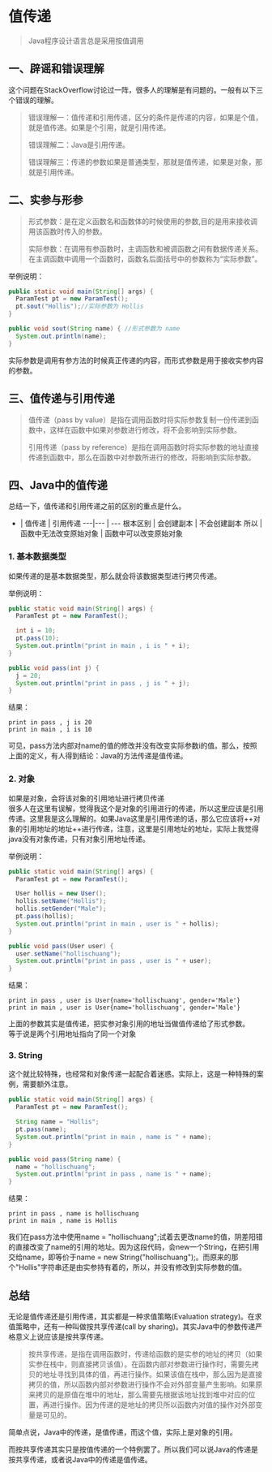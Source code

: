 # 值传递
> Java程序设计语言总是采用按值调用

## 一、辟谣和错误理解
这个问题在StackOverflow讨论过一阵，很多人的理解是有问题的。一般有以下三个错误的理解。
> 错误理解一：值传递和引用传递，区分的条件是传递的内容，如果是个值，就是值传递。如果是个引用，就是引用传递。
>
> 错误理解二：Java是引用传递。
>
> 错误理解三：传递的参数如果是普通类型，那就是值传递，如果是对象，那就是引用传递。

## 二、实参与形参
> 形式参数：是在定义函数名和函数体的时候使用的参数,目的是用来接收调用该函数时传入的参数。
>
> 实际参数：在调用有参函数时，主调函数和被调函数之间有数据传递关系。在主调函数中调用一个函数时，函数名后面括号中的参数称为“实际参数”。

举例说明：

```java
public static void main(String[] args) {
  ParamTest pt = new ParamTest();
  pt.sout("Hollis");//实际参数为 Hollis
}

public void sout(String name) { //形式参数为 name
  System.out.println(name);
}
```
实际参数是调用有参方法的时候真正传递的内容，而形式参数是用于接收实参内容的参数。

## 三、值传递与引用传递
> 值传递（pass by value）是指在调用函数时将实际参数复制一份传递到函数中，这样在函数中如果对参数进行修改，将不会影响到实际参数。
>
> 引用传递（pass by reference）是指在调用函数时将实际参数的地址直接传递到函数中，那么在函数中对参数所进行的修改，将影响到实际参数。


## 四、Java中的值传递

总结一下，值传递和引用传递之前的区别的重点是什么。

 - | 值传递 | 引用传递
  ---|--- | ---
  根本区别 | 会创建副本 | 不会创建副本
  所以 | 函数中无法改变原始对象 | 函数中可以改变原始对象

### 1. 基本数据类型<br>
如果传递的是基本数据类型，那么就会将该数据类型进行拷贝传递。

举例说明：
```java
public static void main(String[] args) {
  ParamTest pt = new ParamTest();

  int i = 10;
  pt.pass(10);
  System.out.println("print in main , i is " + i);
}

public void pass(int j) {
  j = 20;
  System.out.println("print in pass , j is " + j);
}
```
结果：

```
print in pass , j is 20
print in main , i is 10
```
可见，pass方法内部对name的值的修改并没有改变实际参数i的值。那么，按照上面的定义，有人得到结论：Java的方法传递是值传递。

### 2. 对象<br>
如果是对象，会将该对象的引用地址进行拷贝传递<br>
很多人在这里有误解，觉得我这个是对象的引用进行的传递，所以这里应该是引用传递。这里我是这么理解的。如果Java这里是引用传递的话，那么它应该将++对象的引用地址的地址++进行传递，注意，这里是引用地址的地址，实际上我觉得java没有对象传递，只有对象引用地址传递。

举例说明：

```java
public static void main(String[] args) {
  ParamTest pt = new ParamTest();

  User hollis = new User();
  hollis.setName("Hollis");
  hollis.setGender("Male");
  pt.pass(hollis);
  System.out.println("print in main , user is " + hollis);
}

public void pass(User user) {
  user.setName("hollischuang");
  System.out.println("print in pass , user is " + user);
}
```
结果：

```
print in pass , user is User{name='hollischuang', gender='Male'}
print in main , user is User{name='hollischuang', gender='Male'}
```
上面的参数其实是值传递，把实参对象引用的地址当做值传递给了形式参数。<br>
等于说是两个引用地址指向了同一个对象

### 3. String<br>
这个就比较特殊，也经常和对象传递一起配合着迷惑。实际上，这是一种特殊的案例，需要额外注意。

```java
public static void main(String[] args) {
  ParamTest pt = new ParamTest();

  String name = "Hollis";
  pt.pass(name);
  System.out.println("print in main , name is " + name);
}

public void pass(String name) {
  name = "hollischuang";
  System.out.println("print in pass , name is " + name);
}
```
结果：

```
print in pass , name is hollischuang
print in main , name is Hollis
```

我们在pass方法中使用name = "hollischuang";试着去更改name的值，阴差阳错的直接改变了name的引用的地址。因为这段代码，会new一个String，在把引用交给name，即等价于name = new String("hollischuang");。而原来的那个"Hollis"字符串还是由实参持有着的，所以，并没有修改到实际参数的值。

## 总结
无论是值传递还是引用传递，其实都是一种求值策略(Evaluation strategy)。在求值策略中，还有一种叫做按共享传递(call by sharing)。其实Java中的参数传递严格意义上说应该是按共享传递。

> 按共享传递，是指在调用函数时，传递给函数的是实参的地址的拷贝（如果实参在栈中，则直接拷贝该值）。在函数内部对参数进行操作时，需要先拷贝的地址寻找到具体的值，再进行操作。如果该值在栈中，那么因为是直接拷贝的值，所以函数内部对参数进行操作不会对外部变量产生影响。如果原来拷贝的是原值在堆中的地址，那么需要先根据该地址找到堆中对应的位置，再进行操作。因为传递的是地址的拷贝所以函数内对值的操作对外部变量是可见的。

简单点说，Java中的传递，是值传递，而这个值，实际上是对象的引用。

而按共享传递其实只是按值传递的一个特例罢了。所以我们可以说Java的传递是按共享传递，或者说Java中的传递是值传递。